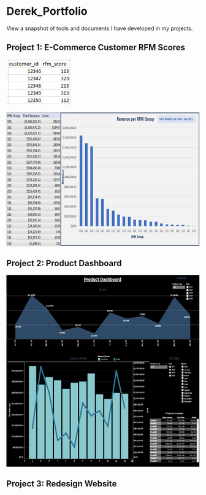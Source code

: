 # Derek_Portfolio
View a snapshot of tools and documents I have developed in my projects. 


## Project 1: E-Commerce Customer RFM Scores

![](images/rfm-scores-view.PNG)

<img src="images/revenue-per-rfm-group.PNG" height=350 >

## Project 2: Product Dashboard

<img src="images/Product-Dashboard-screenshot.PNG" height=500 >



## Project 3: Redesign Website
